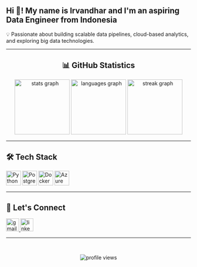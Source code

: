 <h2 align="left">Hi 👋! My name is Irvandhar and I'm an aspiring Data Engineer from Indonesia</h2>

💡 Passionate about building scalable data pipelines, cloud-based analytics, and exploring big data technologies.

---

<h2 align="center">📊 GitHub Statistics</h2>
<div align="center">
  <img src="https://github-readme-stats.vercel.app/api?username=Irvandhar&show_icons=true&count_private=true&theme=dracula" height="150" alt="stats graph" />
  <img src="https://github-readme-stats.vercel.app/api/top-langs?username=Irvandhar&layout=compact&langs_count=6&theme=dracula" height="150" alt="languages graph" />
  <img src="https://streak-stats.demolab.com?user=Irvandhar&theme=dracula&hide_border=false" height="150" alt="streak graph" />
</div>

---

<h2 align="left">🛠 Tech Stack</h2>
<div align="left">
  <img src="https://cdn.jsdelivr.net/gh/devicons/devicon/icons/python/python-original.svg" height="40" alt="Python" />
  <img src="https://cdn.jsdelivr.net/gh/devicons/devicon/icons/postgresql/postgresql-original.svg" height="40" alt="PostgreSQL" />
  <img src="https://cdn.jsdelivr.net/gh/devicons/devicon/icons/docker/docker-original.svg" height="40" alt="Docker" />
  <img src="https://cdn.jsdelivr.net/gh/devicons/devicon/icons/azure/azure-original.svg" height="40" alt="Azure" />
</div>

---

<h2 align="left">🤝 Let's Connect</h2>
<div align="left">
  <a href="mailto:emailkamu@gmail.com">
    <img src="https://img.shields.io/static/v1?message=Gmail&logo=gmail&label=&color=D14836&logoColor=white&style=for-the-badge" height="35" alt="gmail logo" />
  </a>
  <a href="https://www.linkedin.com/in/username/">
    <img src="https://img.shields.io/static/v1?message=LinkedIn&logo=linkedin&label=&color=0077B5&logoColor=white&style=for-the-badge" height="35" alt="linkedin logo" />
  </a>
</div>

---

<br clear="both">
<p align="center"> 
  <img src="https://komarev.com/ghpvc/?username=Irvandhar&label=Profile%20views&color=0e75b6&style=flat" alt="profile views" /> 
</p>
